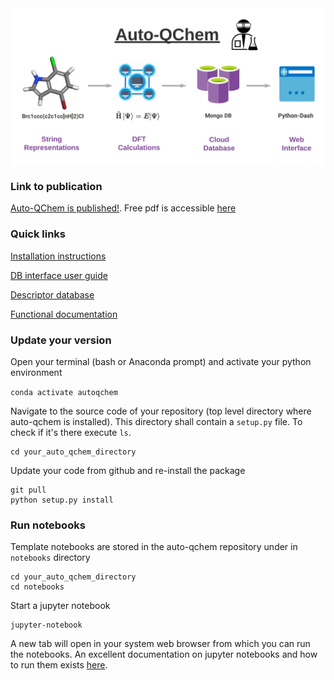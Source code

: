 
<img src="https://github.com/beef-broccoli/misc-files/blob/9332ec68f7f798a3c2819dad9a0d2280769985ee/autoqchem.png" alt="logo" width="600" align="center"/>

### Link to publication

[Auto-QChem is published!](https://pubs.rsc.org/en/content/articlelanding/2022/re/d2re00030j#!divCitation). Free pdf is accessible [here](https://drive.google.com/file/d/1M8Ydqlk5Kbc_8WoR5dAm_JIbf2IBJTlU/view?usp=share_link)

### Quick links

[Installation instructions](https://github.com/PrincetonUniversity/auto-qchem/blob/master/Install.md)

[DB interface user guide](https://github.com/PrincetonUniversity/auto-qchem/blob/master/DB.md)

[Descriptor database](https://autoqchem.org)

[Functional documentation](https://doyle-lab-ucla.github.io/auto-qchem)

### Update your version

Open your terminal (bash or Anaconda prompt) and activate your python environment 

```conda activate autoqchem```

Navigate to the source code of your repository (top level directory where auto-qchem is installed). This 
directory shall contain a ```setup.py``` file. To check if it's there execute ```ls```.

```
cd your_auto_qchem_directory
```

Update your code from github and re-install the package

```
git pull
python setup.py install
```

### Run notebooks

Template notebooks are stored in the auto-qchem repository under in ```notebooks``` directory

```
cd your_auto_qchem_directory
cd notebooks
```

Start a jupyter notebook 

```
jupyter-notebook
```

A new tab will open in your system web browser from which you can run the notebooks. An excellent documentation 
on jupyter notebooks and how to run them exists
 [here](https://jupyter-notebook.readthedocs.io/en/stable/examples/Notebook/Running%20Code.html).
